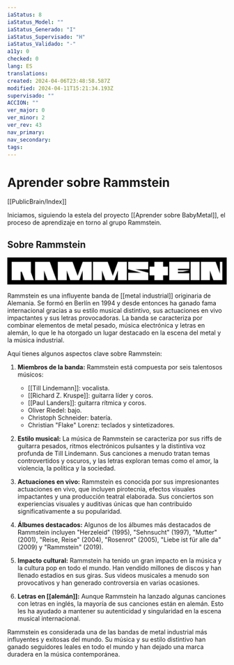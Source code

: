 ```yaml
---
iaStatus: 8
iaStatus_Model: ""
iaStatus_Generado: "I"
iaStatus_Supervisado: "H"
iaStatus_Validado: "-"
a11y: 0
checked: 0
lang: ES
translations: 
created: 2024-04-06T23:48:58.587Z
modified: 2024-04-11T15:21:34.193Z
supervisado: ""
ACCION: ""
ver_major: 0
ver_minor: 2
ver_rev: 43
nav_primary: 
nav_secondary: 
tags:
---
```

# Aprender sobre Rammstein

[[PublicBrain/Index]]

Iniciamos, siguiendo la estela del proyecto [[Aprender sobre BabyMetal]], el proceso de aprendizaje en torno al grupo Rammstein.

## Sobre Rammstein

![Ramstein Logo - From Wikipedia](PublicBrain/_resources/Aprender%20sobre%20Rammstein/d18f4c435f1a4b0b3ff52b38334a2dc9_MD5.svg)

Rammstein es una influyente banda de [[metal industrial]] originaria de Alemania. Se formó en Berlín en 1994 y desde entonces ha ganado fama internacional gracias a su estilo musical distintivo, sus actuaciones en vivo impactantes y sus letras provocadoras. La banda se caracteriza por combinar elementos de metal pesado, música electrónica y letras en alemán, lo que le ha otorgado un lugar destacado en la escena del metal y la música industrial.

Aquí tienes algunos aspectos clave sobre Rammstein:

1. **Miembros de la banda:** Rammstein está compuesta por seis talentosos músicos:
    
    - [[Till Lindemann]]: vocalista.
    - [[Richard Z. Kruspe]]: guitarra líder y coros.
    - [[Paul Landers]]: guitarra rítmica y coros.
    - Oliver Riedel: bajo.
    - Christoph Schneider: batería.
    - Christian "Flake" Lorenz: teclados y sintetizadores.
2. **Estilo musical:** La música de Rammstein se caracteriza por sus riffs de guitarra pesados, ritmos electrónicos pulsantes y la distintiva voz profunda de Till Lindemann. Sus canciones a menudo tratan temas controvertidos y oscuros, y las letras exploran temas como el amor, la violencia, la política y la sociedad.
    
3. **Actuaciones en vivo:** Rammstein es conocida por sus impresionantes actuaciones en vivo, que incluyen pirotecnia, efectos visuales impactantes y una producción teatral elaborada. Sus conciertos son experiencias visuales y auditivas únicas que han contribuido significativamente a su popularidad.
    
4. **Álbumes destacados:** Algunos de los álbumes más destacados de Rammstein incluyen "Herzeleid" (1995), "Sehnsucht" (1997), "Mutter" (2001), "Reise, Reise" (2004), "Rosenrot" (2005), "Liebe ist für alle da" (2009) y "Rammstein" (2019).
    
5. **Impacto cultural:** Rammstein ha tenido un gran impacto en la música y la cultura pop en todo el mundo. Han vendido millones de discos y han llenado estadios en sus giras. Sus videos musicales a menudo son provocativos y han generado controversia en varias ocasiones.
    
6. **Letras en [[alemán]]:** Aunque Rammstein ha lanzado algunas canciones con letras en inglés, la mayoría de sus canciones están en alemán. Esto les ha ayudado a mantener su autenticidad y singularidad en la escena musical internacional.
    

Rammstein es considerada una de las bandas de metal industrial más influyentes y exitosas del mundo. Su música y su estilo distintivo han ganado seguidores leales en todo el mundo y han dejado una marca duradera en la música contemporánea.